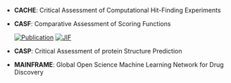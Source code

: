 



- **CACHE**: Critical Assessment of Computational Hit-Finding Experiments  




- **CASF**: Comparative Assessment of Scoring Functions  

    [![Publication](https://img.shields.io/badge/Publication-Citations:501-blue?style=for-the-badge&logo=bookstack)](https://doi.org/10.1021/acs.jcim.8b00545) 
    [![JIF](https://img.shields.io/badge/Impact_Factor-5.60-purple?style=for-the-badge&logo=academia)](https://doi.org/10.1021/acs.jcim.8b00545)



- **CASP**: Critical Assessment of protein Structure Prediction  




- **MAINFRAME**: Global Open Science Machine Learning Network for Drug Discovery  



